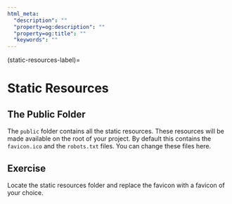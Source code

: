 ```yaml
---
html_meta:
  "description": ""
  "property=og:description": ""
  "property=og:title": ""
  "keywords": ""
---
```


(static-resources-label)=

# Static Resources

## The Public Folder

The `public` folder contains all the static resources.
These resources will be made available on the root of your project.
By default this contains the `favicon.ico` and the `robots.txt` files.
You can change these files here.

## Exercise

Locate the static resources folder and replace the favicon with a favicon of your choice.
